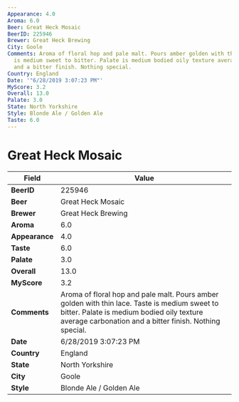 ```yaml
---
Appearance: 4.0
Aroma: 6.0
Beer: Great Heck Mosaic
BeerID: 225946
Brewer: Great Heck Brewing
City: Goole
Comments: Aroma of floral hop and pale malt. Pours amber golden with thin lace. Taste
  is medium sweet to bitter. Palate is medium bodied oily texture average carbonation
  and a bitter finish. Nothing special.
Country: England
Date: '"6/28/2019 3:07:23 PM"'
MyScore: 3.2
Overall: 13.0
Palate: 3.0
State: North Yorkshire
Style: Blonde Ale / Golden Ale
Taste: 6.0
---
```


# Great Heck Mosaic

| Field         | Value |
|---------------|-------|
| **BeerID** | 225946 |
| **Beer** | Great Heck Mosaic |
| **Brewer** | Great Heck Brewing |
| **Aroma** | 6.0 |
| **Appearance** | 4.0 |
| **Taste** | 6.0 |
| **Palate** | 3.0 |
| **Overall** | 13.0 |
| **MyScore** | 3.2 |
| **Comments** | Aroma of floral hop and pale malt. Pours amber golden with thin lace. Taste is medium sweet to bitter. Palate is medium bodied oily texture average carbonation and a bitter finish. Nothing special. |
| **Date** | 6/28/2019 3:07:23 PM |
| **Country** | England |
| **State** | North Yorkshire |
| **City** | Goole |
| **Style** | Blonde Ale / Golden Ale |
